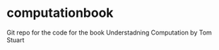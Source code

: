 computationbook
===============

Git repo for the code for the book Understadning Computation by Tom Stuart
